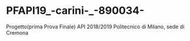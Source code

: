 # PFAPI19_-carini-_-890034-
Progetto(prima Prova Finale) API 2018/2019 Politecnico di Milano, sede di Cremona
